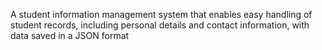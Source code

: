 A student information management system that enables easy handling of student records, including personal details and contact information, with data saved in a JSON format
